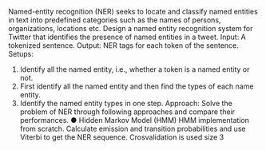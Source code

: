 Named-entity recognition (NER) seeks to locate and classify named entities in text
into predefined categories such as the names of persons, organizations, locations
etc.
Design a named entity recognition system for Twitter that identifies the presence of
named entities in a tweet.
Input: A tokenized sentence.
Output: NER tags for each token of the sentence.
Setups:
1. Identify all the named entity, i.e., whether a token is a named entity or not.
2. First identify all the named entity and then find the types of each name entity.
3. Identify the named entity types in one step.
Approach: Solve the problem of NER through following approaches and compare
their performances.
● Hidden Markov Model (HMM)
HMM implementation from scratch. Calculate emission and transition probabilities and use Viterbi
to get the NER sequence.
Crosvalidation is used size 3
